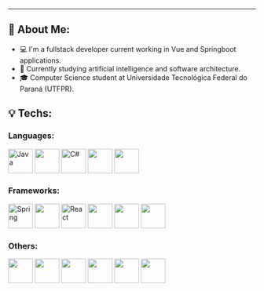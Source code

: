 <hr>
</div>
<div id="bio">
<h2>🚀 About Me:</h2>
  <ul>
<li>💻 I'm a fullstack developer current working in Vue and Springboot applications.</li>
<li>📖 Currently studying artificial intelligence and software architecture. </li>
<li>🎓 Computer Science student at Universidade Tecnológica Federal do Paraná (UTFPR).</li>
</ul>
</div>
<h2>💡 Techs:</h2>
<div>
  <p>
    <h3>Languages:</h3>
  <div>    
  <img src="https://cdn.jsdelivr.net/gh/devicons/devicon/icons/java/java-original.svg" alt="Java" width="50" height="50"/>
  <img src="https://cdn.jsdelivr.net/gh/devicons/devicon/icons/cplusplus/cplusplus-original.svg" width="50" height="50"/>
  <img src="https://cdn.jsdelivr.net/gh/devicons/devicon/icons/csharp/csharp-original.svg" alt="C#" width="50" height="50"/>
  <img src="https://cdn.jsdelivr.net/gh/devicons/devicon/icons/javascript/javascript-original.svg" width="50" height="50"" />  
  <img src="https://cdn.jsdelivr.net/gh/devicons/devicon@latest/icons/typescript/typescript-original.svg" width="50" height="50"/>
  </div>

  <h3>Frameworks:</h3>
  <img src="https://cdn.jsdelivr.net/gh/devicons/devicon/icons/spring/spring-original-wordmark.svg" title="Spring" alt="Spring" width="50" height="50"/>
  <img src="https://cdn.jsdelivr.net/gh/devicons/devicon@latest/icons/nodejs/nodejs-original-wordmark.svg" width="50" height="50"/>
  <img src="https://cdn.jsdelivr.net/gh/devicons/devicon/icons/react/react-original.svg" title="React" alt="React" width="50" height="50"/>
  <img src="https://cdn.jsdelivr.net/gh/devicons/devicon@latest/icons/nextjs/nextjs-original.svg" width="50" height="50"/>
  <img src="https://cdn.jsdelivr.net/gh/devicons/devicon@latest/icons/vuejs/vuejs-original.svg" width="50" height="50"/>
  <img src="https://cdn.jsdelivr.net/gh/devicons/devicon@latest/icons/quasar/quasar-plain.svg" width="50" height="50"/>
        
                              
  <h3>Others:</h3>
  <img src="https://cdn.jsdelivr.net/gh/devicons/devicon/icons/mysql/mysql-original.svg" width="50" height="50" />
  <img src="https://cdn.jsdelivr.net/gh/devicons/devicon/icons/postgresql/postgresql-original.svg" width="50" height="50"/>
  <img src="https://cdn.jsdelivr.net/gh/devicons/devicon/icons/mongodb/mongodb-plain-wordmark.svg" width="50" height="50"/>          
  <img src="https://cdn.jsdelivr.net/gh/devicons/devicon/icons/linux/linux-original.svg" width="50" height="50">           
  <img src="https://cdn.jsdelivr.net/gh/devicons/devicon@latest/icons/docker/docker-original.svg" width="50" height="50" />
  <img src="https://cdn.jsdelivr.net/gh/devicons/devicon@latest/icons/amazonwebservices/amazonwebservices-plain-wordmark.svg" width="50" height="50"/>
</p>
</div>
